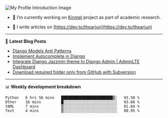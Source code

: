 ![My Profile Introduction Image](https://i.ibb.co/tLFZ15Q/gh.png)

- 🔭 I’m currently working on [Kinmel](https://github.com/thearjun/kinmel) project as part of academic research.

- 📝 I write articles on [https://dev.to/thearjun](https://dev.to/thearjun)

-------

📕 **Latest Blog Posts**
<!-- BLOG-POST-LIST:START -->
- [Django Models Anti Patterns](https://dev.to/thearjun/django-models-anti-patterns-1ma1)
- [Implement Autocomplete in Django](https://dev.to/thearjun/implement-autocomplete-in-django-3h20)
- [Integrate Django Jazzmin theme to Django Admin | AdminLTE Dashboard](https://dev.to/thearjun/integrate-django-jazzmin-theme-to-django-admin-adminlte-dashboard-5aao)
- [Download required folder only from GitHub with Subversion](https://dev.to/thearjun/download-required-folder-only-from-github-with-subversion-2gpc)
<!-- BLOG-POST-LIST:END -->

-------

📊 **Weekly development breakdown**
<!--START_SECTION:waka-->
```text
Python   6 hrs 56 mins   ███████████████████████▒░   93.50 % 
Other    16 mins         █░░░░░░░░░░░░░░░░░░░░░░░░   03.66 % 
YAML     7 mins          ▒░░░░░░░░░░░░░░░░░░░░░░░░   01.64 % 
Text     4 mins          ▒░░░░░░░░░░░░░░░░░░░░░░░░   00.95 % 
```
<!--END_SECTION:waka-->
<img src='https://profile-counter.glitch.me/thearjun/count.svg' width='0px'>
